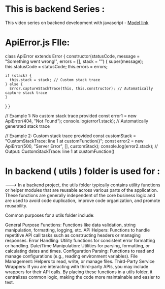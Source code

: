 # This is backend Series : 

This video series on backend development with javascript - [Model link](https://app.eraser.io/workspace/YtPqZ1VogxGy1jzIDkzj?origin=share)


# ApiError.js FIle: 
class ApiError extends Error {
  constructor(statusCode, message = "Something went wrong!", errors = [], stack = "") {
    super(message);
    this.statusCode = statusCode;
    this.errors = errors;

    if (stack) {
      this.stack = stack; // Custom stack trace
    } else {
      Error.captureStackTrace(this, this.constructor); // Automatically capture stack trace
    }
  }
}

// Example 1: No custom stack trace provided
const error1 = new ApiError(404, "Not Found");
console.log(error1.stack);  // Automatically generated stack trace

// Example 2: Custom stack trace provided
const customStack = "CustomStackTrace: line 1 at customFunction()";
const error2 = new ApiError(500, "Server Error", [], customStack);
console.log(error2.stack);  // Output: CustomStackTrace: line 1 at customFunction()


# In backend ( utils ) folder is used for :  
  ---> In a backend project, the utils folder typically contains utility functions or helper modules that are reusable across various parts of the application. These functions are generally independent of the core business logic and are used to avoid code duplication, improve code organization, and promote reusability.

Common purposes for a utils folder include:

General Purpose Functions: Functions like data validation, string manipulation, formatting, logging, etc.
API Helpers: Functions to handle repetitive API call tasks such as constructing headers or managing responses.
Error Handling: Utility functions for consistent error formatting or handling.
Date/Time Manipulation: Utilities for parsing, formatting, or calculating dates and times.
Configuration Parsing: Functions to read and manage configurations (e.g., reading environment variables).
File Management: Helpers to read, write, or manage files.
Third-Party Service Wrappers: If you are interacting with third-party APIs, you may include wrappers for their API calls.
By placing these functions in a utils folder, it centralizes common logic, making the code more maintainable and easier to test.



